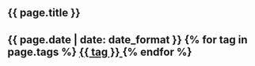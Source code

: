 <section class="hero is-light">
  <div class="hero-body">
    <div class="container">
      <h1 class="title">
          {{ page.title }}
      </h1>
      <h2 class="subtitle">
          {{ page.date | date: date_format }}
          {% for tag in page.tags %} 
          <a href='{{ "/tags" | relative_url }}?tag={{ tag }}'> 
          <span class="tag is-info is-light">{{ tag }}</span>
          </a>
          {% endfor %}
      </h2>
    </div>
  </div>
</section>


